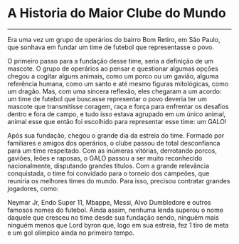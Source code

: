 # A Historia do Maior Clube do Mundo

---

Era uma vez um grupo de operários do bairro Bom Retiro, em São Paulo, que sonhava em fundar um time de futebol que representasse o povo.

O primeiro passo para a fundação desse time, seria a definição de um mascote. O grupo de operários ao pensar e questionar algumas opções chegou a cogitar alguns animais, como um porco ou um gavião, alguma referência humana, como um santo e até mesmo figuras mitológicas, como um dragão. Mas, com uma sincera reflexão, eles chegaram a um acordo: um time de futebol que buscasse representar o povo deveria ter um mascote que transmitisse coragem, raça e força para enfrentar os desafios dentro e fora de campo, e tudo isso estava agrupado em um único animal, animal esse que então foi escolhido para representar esse time: um GALO! 

Após sua fundação, chegou o grande dia da estreia do time. Formado por familiares e amigos dos operários, o clube passou de total desconfianca para um time respeitado. Com as inúmeras vitórias, derrotando porcos, gaviões, leões e raposas, o GALO passou a ser muito reconhecido nacionalmente, disputando grandes títulos. Com a grande relevância conquistada, o time foi convidado para o torneio dos campeões, que reuniria os melhores times do mundo. Para isso, precisou contratar grandes jogadores, como: 

Neymar Jr, Endo Super 11, Mbappe, Messi, Alvo Dumbledore e outros famosos nomes do futebol. Ainda assim, nenhuma lenda superou o nome daquele que cresceu no time desde sua fundação sendo, ninguém mais ninguém menos que Lord byron que, logo em sua estreia, fez 1 tiro de meta e um gol olímpico ainda no primeiro tempo.